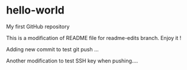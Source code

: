 # hello-world
My first GitHub repository

This is a modification of README file for readme-edits branch.
Enjoy it !

Adding new commit to test git push ...

Another modification to test SSH key when pushing....
